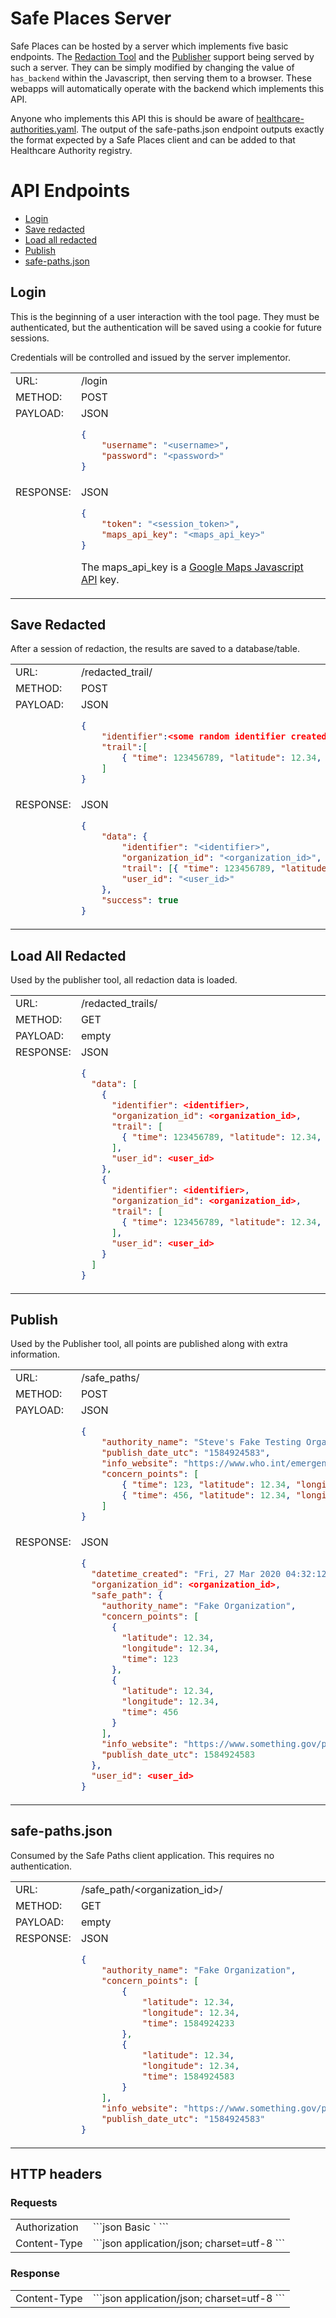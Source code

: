 # Safe Places Server

Safe Places can be hosted by a server which implements five basic endpoints.
The [Redaction Tool](location_scrubber/index.html) and the [Publisher](publisher/index.html) support being served by such a server. They can be simply modified by changing the value of `has_backend` within the Javascript, then serving them to a browser. These webapps will automatically operate with the backend which implements this API.

Anyone who implements this API this is should be aware of [healthcare-authorities.yaml](./healthcare-authorities.yaml). The output of the safe-paths.json endpoint outputs exactly the format expected by a Safe Places client and can be added to that Healthcare Authority registry.

# API Endpoints

-   [Login](#login)
-   [Save redacted](#save-redacted)
-   [Load all redacted](#load-all-redacted)
-   [Publish](#publish)
-   [safe-paths.json](#safe-paths.json)

## Login

This is the beginning of a user interaction with the tool page. They must be authenticated, but
the authentication will be saved using a cookie for future sessions.

Credentials will be controlled and issued by the server implementor.

<table>
<tr><td>URL:</td>                    <td>/login</td></tr>
<tr><td>METHOD:</td>                 <td>POST</td></tr>
<tr><td  valign="top">PAYLOAD:</td>  <td>JSON

```json
{
    "username": "<username>",
    "password": "<password>"
}
```

</td></tr>
<tr><td  valign="top">RESPONSE:</td>  <td>JSON

```json
{
    "token": "<session_token>",
    "maps_api_key": "<maps_api_key>"
}
```

The maps_api_key is a [Google Maps Javascript API](https://developers.google.com/maps/documentation/javascript/get-api-key) key.

</td></tr>
</table>

## Save Redacted

After a session of redaction, the results are saved to a database/table.

<table>
<tr><td>URL:</td>                    <td>/redacted_trail/</td></tr>
<tr><td>METHOD:</td>                 <td>POST</td></tr>
<tr><td  valign="top">PAYLOAD:</td>  <td>JSON

```json
{
    "identifier":<some random identifier created by user>,
    "trail":[
        { "time": 123456789, "latitude": 12.34, "longitude": 12.34}
    ]
}
```

</td></tr>
<tr><td  valign="top">RESPONSE:</td>  <td>JSON

```json
{
    "data": {
        "identifier": "<identifier>",
        "organization_id": "<organization_id>",
        "trail": [{ "time": 123456789, "latitude": 12.34, "longitude": 12.34 }],
        "user_id": "<user_id>"
    },
    "success": true
}
```

</td></tr>
</table>

## Load All Redacted

Used by the publisher tool, all redaction data is loaded.

<table>
<tr><td>URL:</td>                    <td>/redacted_trails/</td></tr>
<tr><td>METHOD:</td>                 <td>GET</td></tr>
<tr><td  valign="top">PAYLOAD:</td>  <td>empty

</td></tr>
<tr><td  valign="top">RESPONSE:</td>  <td>JSON

```json
{
  "data": [
    {
      "identifier": <identifier>,
      "organization_id": <organization_id>,
      "trail": [
        { "time": 123456789, "latitude": 12.34, "longitude": 12.34}
      ],
      "user_id": <user_id>
    },
    {
      "identifier": <identifier>,
      "organization_id": <organization_id>,
      "trail": [
        { "time": 123456789, "latitude": 12.34, "longitude": 12.34}
      ],
      "user_id": <user_id>
    }
  ]
}
```

</td></tr>
</table>

## Publish

Used by the Publisher tool, all points are published along with extra information.

<table>
<tr><td>URL:</td>                    <td>/safe_paths/</td></tr>
<tr><td>METHOD:</td>                 <td>POST</td></tr>
<tr><td  valign="top">PAYLOAD:</td>  <td>JSON

```json
{
    "authority_name": "Steve's Fake Testing Organization",
    "publish_date_utc": "1584924583",
    "info_website": "https://www.who.int/emergencies/diseases/novel-coronavirus-2019",
    "concern_points": [
        { "time": 123, "latitude": 12.34, "longitude": 12.34 },
        { "time": 456, "latitude": 12.34, "longitude": 12.34 }
    ]
}
```

</td></tr>
<tr><td  valign="top">RESPONSE:</td>  <td>JSON

```json
{
  "datetime_created": "Fri, 27 Mar 2020 04:32:12 GMT",
  "organization_id": <organization_id>,
  "safe_path": {
    "authority_name": "Fake Organization",
    "concern_points": [
      {
        "latitude": 12.34,
        "longitude": 12.34,
        "time": 123
      },
      {
        "latitude": 12.34,
        "longitude": 12.34,
        "time": 456
      }
    ],
    "info_website": "https://www.something.gov/path/to/info/website",
    "publish_date_utc": 1584924583
  },
  "user_id": <user_id>
}
```

</td></tr>
</table>

## safe-paths.json

Consumed by the Safe Paths client application. This requires no authentication.

<table>
<tr><td>URL:</td>                    <td>/safe_path/&lt;organization_id&gt/</td></tr>
<tr><td>METHOD:</td>                 <td>GET</td></tr>
<tr><td  valign="top">PAYLOAD:</td>  <td>empty
</td></tr>
<tr><td  valign="top">RESPONSE:</td>  <td>JSON

```json
{
    "authority_name": "Fake Organization",
    "concern_points": [
        {
            "latitude": 12.34,
            "longitude": 12.34,
            "time": 1584924233
        },
        {
            "latitude": 12.34,
            "longitude": 12.34,
            "time": 1584924583
        }
    ],
    "info_website": "https://www.something.gov/path/to/info/website",
    "publish_date_utc": "1584924583"
}
```

</td></tr>
</table>

## HTTP headers

### Requests

<table>
  <tr>
    <td>Authorization</td><td>
```json
Basic <session_token>`
```
</td>
  </tr>
  <tr>
    <td>Content-Type</td><td>
```json
    application/json; charset=utf-8
```  
    </td>
  </tr>
</table>

### Response

<table>
  <tr>
    <td>Content-Type</td><td>
```json
application/json; charset=utf-8
```
</td>
  </tr>
</table>
